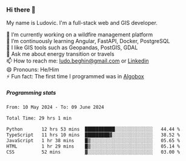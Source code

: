 ### Hi there 👋

My name is Ludovic. I'm a full-stack web and GIS developer.

 🔭 I’m currently working on a wildfire management platform<br/>
 🌱 I’m continuously learning Angular, FastAPI, Docker, PostgreSQL<br/>
 👯 I like GIS tools such as Geopandas, PostGIS, GDAL<br/>
 💬 Ask me about energy transition or travels<br/>
 📫 How to reach me: ludo.beghin@gmail.com or [Linkedin](https://www.linkedin.com/in/ludovic-beghin/)<br/>
 😄 Pronouns: He/Him<br/>
 ⚡ Fun fact: The first time I programmed was in [Algobox](https://fr.wikipedia.org/wiki/Algobox)<br/>

##### Programming stats
<!--START_SECTION:waka-->

```txt
From: 10 May 2024 - To: 09 June 2024

Total Time: 29 hrs 1 min

Python       12 hrs 53 mins  ███████████░░░░░░░░░░░░░░   44.44 %
TypeScript   11 hrs 10 mins  █████████▓░░░░░░░░░░░░░░░   38.52 %
JavaScript   1 hr 38 mins    █▒░░░░░░░░░░░░░░░░░░░░░░░   05.65 %
HTML         1 hr 29 mins    █▒░░░░░░░░░░░░░░░░░░░░░░░   05.14 %
CSS          52 mins         ▓░░░░░░░░░░░░░░░░░░░░░░░░   03.00 %
```

<!--END_SECTION:waka-->
